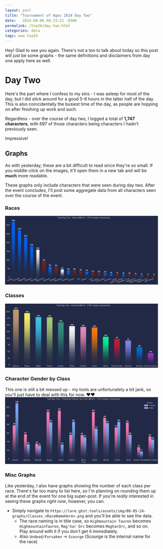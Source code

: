 ```yaml
---
layout: post
title: "Tournament of Ages 2024 Day Two"
date:   2024-08-06 00:33:23 -0500
permalink: /toa24/day-two.html
categories: data
tags: wow toa24
---
```


Hey! Glad to see you again. There's not a ton to talk about today so this post will just be some graphs - the same definitions and disclaimers from day one apply here as well.

# Day Two
Here's the part where I confess to my sins - I was asleep for most of the day, but I did stick around for a good 5-6 hours in the latter half of the day. This is also coincidentally the busiest time of the day, as people are hopping on after finishing up work and such.

Regardless - over the course of day two, I logged a total of **1,747 characters**, with 697 of those characters being characters I hadn't previously seen.

Impressive!

## Graphs
As with yesterday, these are a bit difficult to read since they're so small. If you middle-click on the images, it'll open them in a new tab and will be **much** more readable.

These graphs only include characters that were seen during day two. After the event concludes, I'll post some aggregate data from all characters seen over the course of the event.

### Races
[![ToA2024 Day Two Race Graph](/assets/img/08-05-24-graphs/RaceNumbers.png)](https://lore.ghst.tools/assets/img/08-05-24-graphs/RaceNumbers.png)

### Classes
[![ToA2024 Day Two Class Graph](/assets/img/08-05-24-graphs/ClassNumbers.png)](https://lore.ghst.tools/assets/img/08-05-24-graphs/ClassNumbers.png)

### Character Gender by Class
This one is still a bit messed up - my tools are unfortunately a bit jank, so you'll just have to deal with this for now. ❤️❤️
[![ToA2024 Day Two GenderByClass Graph](/assets/img/08-05-24-graphs/GenderByClass.png)](https://lore.ghst.tools/assets/img/08-05-24-graphs/GenderByClass.png)

### Misc Graphs
Like yesterday, I also have graphs showing the number of each class per race. There's far too many to list here, so I'm planning on rounding them up at the end of the event for one big super-post. If you're *really* interested in seeing these graphs *right now*, however, you can.
- Simply navigate to `https://lore.ghst.tools/assets/img/08-05-24-graphs/Classes_<RaceNameHere>.png` and you'll be able to see the data.
    - The race naming is in title case, so `Highmountain Tauren` becomes `HighmountainTauren`, `Mag'har Orc` becomes `MagharOrc`, and so on. Play around with it if you don't get it immediately.
    - Also `Undead/Forsaken` -> `Scourge` (Scourge is the internal name for the race)